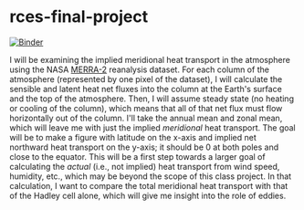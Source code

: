 # rces-final-project

[![Binder](https://mybinder.org/badge_logo.svg)](https://mybinder.org/v2/gh/pangeo-data/pangeo-docker-images/2022.09.21?urlpath=git-pull%3Frepo%3Dhttps%253A%252F%252Fgithub.com%252Fparsellsx%252Frces-final-project%26urlpath%3Dlab%252Ftree%252Frces-final-project%252Ffinal_project.ipynb%26branch%3Dmain)

I will be examining the implied meridional heat transport in the atmosphere using the NASA [MERRA-2](https://disc.gsfc.nasa.gov/datasets/M2TMNXINT_5.12.4/summary?keywords=M2TMNXINT) reanalysis dataset. For each column of the atmosphere (represented by one pixel of the dataset), I will calculate the sensible and latent heat net fluxes into the column at the Earth's surface and the top of the atmosphere. Then, I will assume steady state (no heating or cooling of the column), which means that all of that net flux must flow horizontally out of the column. I'll take the annual mean and zonal mean, which will leave me with just the implied _meridional_ heat transport. The goal will be to make a figure with latitude on the x-axis and implied net northward heat transport on the y-axis; it should be 0 at both poles and close to the equator. This will be a first step towards a larger goal of calculating the _actual_ (i.e., not implied) heat transport from wind speed, humidity, etc., which may be beyond the scope of this class project. In that calculation, I want to compare the total meridional heat transport with that of the Hadley cell alone, which will give me insight into the role of eddies.
